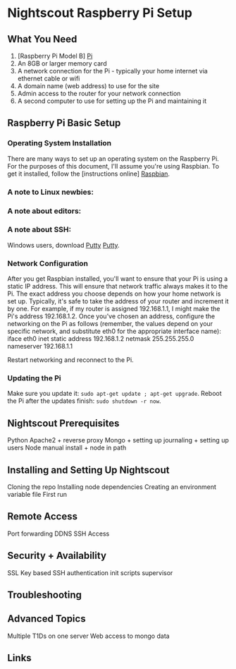 Nightscout Raspberry Pi Setup
=============================

What You Need
-------------
1. [Raspberry Pi Model B] [Pi]
2. An 8GB or larger memory card
3. A network connection for the Pi - typically your home internet via ethernet
   cable or wifi
4. A domain name (web address) to use for the site
5. Admin access to the router for your network connection
6. A second computer to use for setting up the Pi and maintaining it

Raspberry Pi Basic Setup
------------------------

### Operating System Installation
There are many ways to set up an operating system on the Raspberry Pi.  For the
purposes of this document, I'll assume you're using Raspbian.  To get it
installed, follow the [instructions online] [Raspbian].

### A note to Linux newbies:

### A note about editors:

### A note about SSH:
Windows users, download [Putty] [Putty].

### Network Configuration
After you get Raspbian installed, you'll want to ensure that your Pi is using a
static IP address.  This will ensure that network traffic always makes it to
the Pi.  The exact address you choose depends on how your home network is set
up.  Typically, it's safe to take the address of your router and increment it
by one.  For example, if my router is assigned 192.168.1.1, I might make the
Pi's address 192.168.1.2.  Once you've chosen an address, configure the
networking on the Pi as follows (remember, the values depend on your specific
network, and substitute eth0 for the appropriate interface name):
       iface eth0 inet static
            address 192.168.1.2
            netmask 255.255.255.0
            nameserver 192.168.1.1

Restart networking and reconnect to the Pi.

### Updating the Pi
Make sure you update it: `sudo apt-get update ; apt-get upgrade`.  Reboot the
Pi after the updates finish: `sudo shutdown -r now`.


Nightscout Prerequisites
------------------------
Python
Apache2 + reverse proxy
Mongo + setting up journaling + setting up users
Node manual install + node in path


Installing and Setting Up Nightscout
------------------------------------
Cloning the repo
Installing node dependencies
Creating an environment variable file
First run

Remote Access
-------------
Port forwarding
DDNS
SSH Access

Security + Availability
-----------------------
SSL
Key based SSH authentication
init scripts
supervisor

Troubleshooting
---------------


Advanced Topics
---------------
Multiple T1Ds on one server
Web access to mongo data

Links
-----
[Pi]:           https://www.raspberrypi.org/products/
[Raspbian]:     https://www.raspberrypi.org/help/noobs-setup/
[Putty]:        http://www.chiark.greenend.org.uk/~sgtatham/putty/download.html
